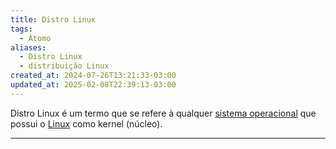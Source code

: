 ```yaml
---
title: Distro Linux
tags:
  - Átomo
aliases:
  - Distro Linux
  - distribuição Linux
created_at: 2024-07-26T13:21:33-03:00
updated_at: 2025-02-08T22:39:13-03:00
---
```


Distro Linux é um termo que se refere à qualquer [sistema operacional](content/entrada/2024/08/04/Sistema_Operacional.md) que possui o [Linux](content/entrada/2024/07/26/Linux.md) como kernel (núcleo).

---